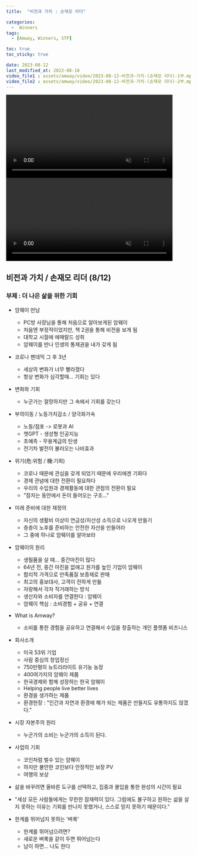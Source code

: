 ```yaml
---
title:  "비전과 가치 : 손재모 리더" 

categories:
  -  Winners
tags:
  - [Amway, Winners, STP]

toc: true
toc_sticky: true

date: 2023-08-12
last_modified_at: 2023-08-18
video_file1 : assets/amway/video/2023-08-12-비전과-가치-(손재모 리더)-1부.mp4
video_file2 : assets/amway/video/2023-08-12-비전과-가치-(손재모 리더)-2부.mp4
---
```



<video width="90%" muted autoplay controls>
    <source src="{{ page.video_file1 | relative_url }}" type="video/mp4">
</video>

<video width="90%" muted autoplay controls>
    <source src="{{ page.video_file2 | relative_url }}" type="video/mp4">
</video>



## 비전과 가치 / 손재모 리더 (8/12)
### 부제 : 더 나은 삶을 위한 기회

+ 암웨이 만남
  - PC방 사장님을 통해 처음으로 알아보게된 암웨이
  - 처음엔 부정적이었지만, 책 2권을 통해 비전을 보게 됨
  - 대학교 시절에 에매랄드 성취
  - 암웨이를 만나 인생의 통제권을 내가 갖게 됨

+ 코로나 팬데믹 그 후 3년
  - 세상의 변화가 너무 빨라졌다
  - 항상 변화가 심각할때... 기회는 있다

+ 변화와 기회
  - 누군가는 절망하지만 그 속에서 기회를 갖는다

+ 부의이동 / 노동가치감소 / 양극화가속
  - 노동/점포 -> 로봇과 AI
  - 챗GPT - 생성형 인공지능
  - 초예측 - 무용계급의 탄생
  - 전기차 발전이 불러오는 나비효과

+ 위기(危:위험 / 機:기회)
  - 코로나 때문에 관심을 갖게 되었기 때문에 우리에겐 기회다
  - 경제 관념에 대한 전환이 필요하다
  - 우리의 수입원과 경제활동에 대한 관점의 전환이 필요
  - "잠자는 동안에서 돈이 들어오는 구조..."

+ 미래 준비에 대한 재정의
  - 자신의 생활비 이상이 연금성/자산성 소득으로 나오게 만들기
  - 층층이 노후를 준비하는 안전한 자산을 만들어라
  - 그 중에 하나로 암웨이를 알아보라

+ 암웨이의 원리
  - 생필품을 살 때... 중간마진이 많다
  - 64년 전, 중간 마진을 없애고 원가를 높인 기업이 암웨이
  - 합리적 가격으로 만족품질 보증제로 판매
  - 최고의 홍보대사, 고객이 전하게 만듦
  - 자랑해서 각자 직거래하는 방식
  - 생산자와 소비자를 연결한다 : 암웨이
  - 암웨이 핵심 : 소비경험 + 공유 + 연결

+ What is Amway?
  - 소비를 통한 경험을 공유하고 연결해서 수입을 창출하는 개인 플랫폼 비즈니스

+ 회사소개
  - 미국 53위 기업
  - 사람 중심의 창업정신
  - 750만평의 뉴트리라이트 유기농 농장
  - 400여가지의 암웨이 제품
  - 한국경제와 함께 성장하는 한국 암웨이
  - Helping people live better lives
  - 환경을 생가하는 제품
  - 환경헌장 : "인간과 자연과 환경에 해가 되는 제품은 만들지도 유통하지도 않겠다."

+ 시장 자본주의 원리
  - 누군가의 소비는 누군가의 소득이 된다.

+ 사업의 기회
  - 코인처럼 벌수 있는 암웨이
  - 하지만 불안한 코인보다 안정적인 보장 PV
  - 여행의 보상

+ 삶을 바꾸려면 올바른 도구를 선택하고, 집중과 몰입을 통한 완성의 시간이 필요

+ "세상 모든 사람들에게는 무한한 잠재력이 있다. 그럼에도 불구하고 원하는 삶을 살지 못하는 이유는 기회를 만나지 못했거나, 스스로 믿지 못하기 때문이다."

+ 한계를 뛰어넘지 못하는 '벼룩'
  - 한계를 뛰어넘으려면?
  - 새로운 벼룩을 같이 두면 뛰어넘는다
  - 남이 하면... 나도 한다
  